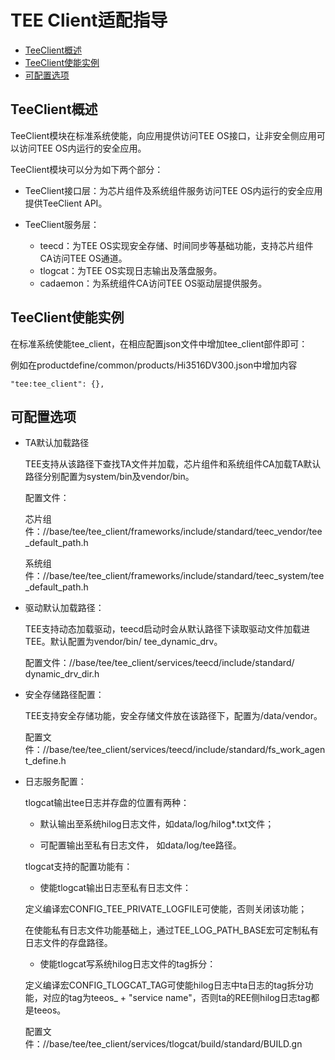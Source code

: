 # TEE Client适配指导<a name="ZH-CN_TOPIC_0000001256734441"></a>

-   [TeeClient概述](#section1670413315410)
-   [TeeClient使能实例](#section0405457154914)
-   [可配置选项](#section15305122712509)

## TeeClient概述<a name="section1670413315410"></a>

TeeClient模块在标准系统使能，向应用提供访问TEE OS接口，让非安全侧应用可以访问TEE OS内运行的安全应用。

TeeClient模块可以分为如下两个部分：

-   TeeClient接口层：为芯片组件及系统组件服务访问TEE OS内运行的安全应用提供TeeClient API。

-   TeeClient服务层：
    -   teecd：为TEE OS实现安全存储、时间同步等基础功能，支持芯片组件CA访问TEE OS通道。
    -   tlogcat：为TEE OS实现日志输出及落盘服务。
    -   cadaemon：为系统组件CA访问TEE OS驱动层提供服务。


## TeeClient使能实例<a name="section0405457154914"></a>

在标准系统使能tee\_client，在相应配置json文件中增加tee\_client部件即可：

例如在productdefine/common/products/Hi3516DV300.json中增加内容

```
"tee:tee_client": {},
```

## 可配置选项<a name="section15305122712509"></a>

-   TA默认加载路径

    TEE支持从该路径下查找TA文件并加载，芯片组件和系统组件CA加载TA默认路径分别配置为system/bin及vendor/bin。

    配置文件：

    芯片组件：//base/tee/tee\_client/frameworks/include/standard/teec\_vendor/tee\_default\_path.h

	系统组件：//base/tee/tee\_client/frameworks/include/standard/teec\_system/tee\_default\_path.h

-   驱动默认加载路径：

    TEE支持动态加载驱动，teecd启动时会从默认路径下读取驱动文件加载进TEE。默认配置为vendor/bin/ tee\_dynamic\_drv。

    配置文件：//base/tee/tee\_client/services/teecd/include/standard/ dynamic\_drv\_dir.h

-   安全存储路径配置：

    TEE支持安全存储功能，安全存储文件放在该路径下，配置为/data/vendor。

    配置文件：//base/tee/tee\_client/services/teecd/include/standard/fs\_work\_agent\_define.h

-   日志服务配置：

    tlogcat输出tee日志并存盘的位置有两种：

    -   默认输出至系统hilog日志文件，如data/log/hilog\*.txt文件；

    -   可配置输出至私有日志文件， 如data/log/tee路径。

    tlogcat支持的配置功能有：

    -   使能tlogcat输出日志至私有日志文件：

    定义编译宏CONFIG\_TEE\_PRIVATE\_LOGFILE可使能，否则关闭该功能；

    在使能私有日志文件功能基础上，通过TEE\_LOG\_PATH\_BASE宏可定制私有日志文件的存盘路径。

    -   使能tlogcat写系统hilog日志文件的tag拆分：

    定义编译宏CONFIG\_TLOGCAT\_TAG可使能hilog日志中ta日志的tag拆分功能，对应的tag为teeos\_ + "service name"，否则ta的REE侧hilog日志tag都是teeos。

    配置文件：//base/tee/tee\_client/services/tlogcat/build/standard/BUILD.gn

